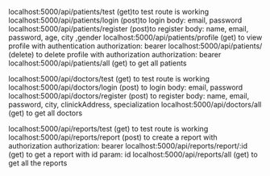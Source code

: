 localhost:5000/api/patients/test        (get)to test route is working
localhost:5000/api/patients/login       (post)to login
    body:    email, password
localhost:5000/api/patients/register    (post)to register
    body:    name, email, password, age, city ,gender
localhost:5000/api/patients/profile     (get) to view profile with authentication
    authorization: bearer
localhost:5000/api/patients/            (delete) to delete profile with authorization
    authorization: bearer
localhost:5000/api/patients/all         (get) to get all patients

localhost:5000/api/doctors/test        (get) to test route is working
localhost:5000/api/doctors/login       (post) to login
    body:    email, password
localhost:5000/api/doctors/register    (post) to register
    body:    name, email, password, city, clinickAddress, specialization
localhost:5000/api/doctors/all         (get) to get all doctors

localhost:5000/api/reports/test         (get) to test route is working
localhost:5000/api/reports/report       (post) to create a report with authorization
    authorization: bearer
localhost:5000/api/reports/report/:id   (get) to get a report with id
    param:  id
localhost:5000/api/reports/all          (get) to get all the reports